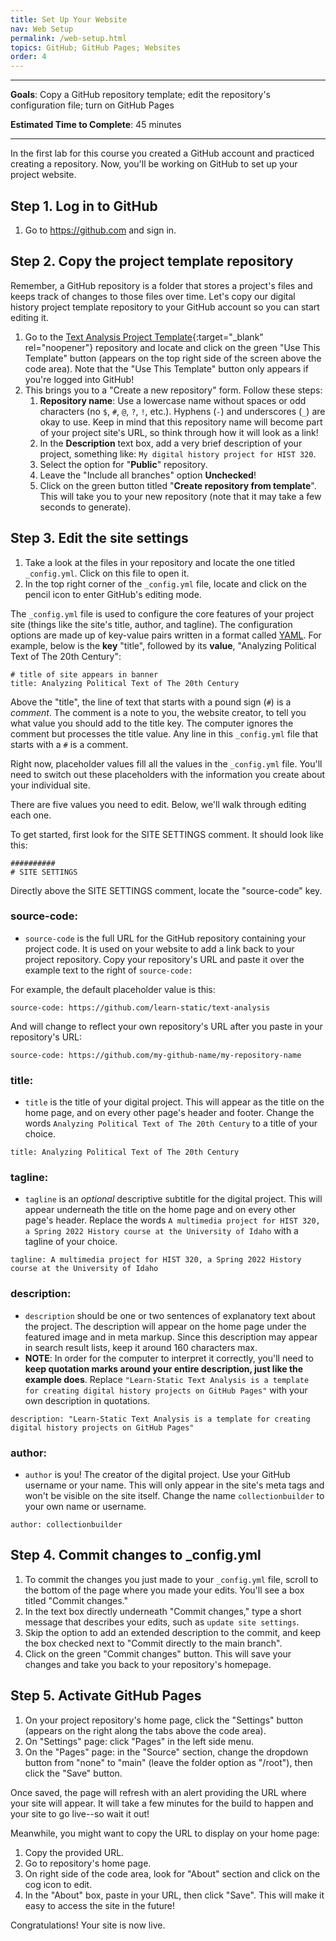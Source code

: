 ```yaml
---
title: Set Up Your Website
nav: Web Setup
permalink: /web-setup.html
topics: GitHub; GitHub Pages; Websites
order: 4
---
```


---

**Goals**: Copy a GitHub repository template; edit the repository's configuration file; turn on GitHub Pages

**Estimated Time to Complete**: 45 minutes

---

In the first lab for this course you created a GitHub account and practiced creating a repository. Now, you'll be working on GitHub to set up your project website. 

## Step 1. Log in to GitHub

1. Go to <https://github.com> and sign in.

## Step 2. Copy the project template repository

Remember, a GitHub repository is a folder that stores a project's files and keeps track of changes to those files over time.
Let's copy our digital history project template repository to your GitHub account so you can start editing it.

1. Go to the [Text Analysis Project Template](https://github.com/learn-static/text-analysis){:target="_blank" rel="noopener"} repository and locate and click on the green "Use This Template" button (appears on the top right side of the screen above the code area). Note that the "Use This Template" button only appears if you're logged into GitHub!
2. This brings you to a "Create a new repository" form. Follow these steps:
    1. **Repository name**: Use a lowercase name without spaces or odd characters (no `$`, `#`, `@`, `?`, `!`, etc.). Hyphens (`-`) and underscores (`_`) are okay to use. Keep in mind that this repository name will become part of your project site's URL, so think through how it will look as a link!
    2. In the **Description** text box, add a very brief description of your project, something like: `My digital history project for HIST 320`.
    3. Select the option for "**Public**" repository.
    4. Leave the "Include all branches" option **Unchecked**!
    5. Click on the green button titled "**Create repository from template**". This will take you to your new repository (note that it may take a few seconds to generate).

## Step 3. Edit the site settings

1. Take a look at the files in your repository and locate the one titled `_config.yml`. Click on this file to open it.
2. In the top right corner of the `_config.yml` file, locate and click on the pencil icon to enter GitHub's editing mode.

The `_config.yml` file is used to configure the core features of your project site (things like the site's title, author, and tagline).
The configuration options are made up of key-value pairs written in a format called [YAML](https://collectionbuilder.github.io/cb-docs/docs/glossary/#yaml). 
For example, below is the **key** "title", followed by its **value**, "Analyzing Political Text of The 20th Century":

```
# title of site appears in banner
title: Analyzing Political Text of The 20th Century
```

Above the "title", the line of text that starts with a pound sign (`#`) is a *comment*.
The comment is a note to you, the website creator, to tell you what value you should add to the title key. 
The computer ignores the comment but processes the title value.
Any line in this `_config.yml` file that starts with a `#` is a comment.

Right now, placeholder values fill all the values in the `_config.yml` file.
You'll need to switch out these placeholders with the information you create about your individual site.

There are five values you need to edit.
Below, we'll walk through editing each one.

To get started, first look for the SITE SETTINGS comment.
It should look like this:

```
##########
# SITE SETTINGS
```

Directly above the SITE SETTINGS comment, locate the "source-code" key.  

### source-code: 

- `source-code` is the full URL for the GitHub repository containing your project code. It is used on your website to add a link back to your project repository. Copy your repository's URL and paste it over the example text to the right of `source-code:`

For example, the default placeholder value is this:
```
source-code: https://github.com/learn-static/text-analysis
```

And will change to reflect your own repository's URL after you paste in your repository's URL:
```
source-code: https://github.com/my-github-name/my-repository-name
```

### title: 

- `title` is the title of your digital project. This will appear as the title on the home page, and on every other page's header and footer. Change the words `Analyzing Political Text of The 20th Century` to a title of your choice.
```
title: Analyzing Political Text of The 20th Century
```

### tagline: 

- `tagline` is an *optional* descriptive subtitle for the digital project. This will appear underneath the title on the home page and on every other page's header. Replace the words `A multimedia project for HIST 320, a Spring 2022 History course at the University of Idaho` with a tagline of your choice.
```
tagline: A multimedia project for HIST 320, a Spring 2022 History course at the University of Idaho
```

### description:

- `description` should be one or two sentences of explanatory text about the project. The description will appear on the home page under the featured image and in meta markup. Since this description may appear in search result lists, keep it around 160 characters max.
- **NOTE**: In order for the computer to interpret it correctly, you'll need to **keep quotation marks around your entire description, just like the example does**. Replace `"Learn-Static Text Analysis is a template for creating digital history projects on GitHub Pages"` with your own description in quotations.
```
description: "Learn-Static Text Analysis is a template for creating digital history projects on GitHub Pages"
```

### author: 

- `author` is you! The creator of the digital project. Use your GitHub username or your name. This will only appear in the site's meta tags and won't be visible on the site itself. Change the name `collectionbuilder` to your own name or username.
```
author: collectionbuilder
```

## Step 4. Commit changes to _config.yml
1. To commit the changes you just made to your `_config.yml` file, scroll to the bottom of the page where you made your edits. You'll see a box titled "Commit changes."
2. In the text box directly underneath "Commit changes," type a short message that describes your edits, such as `update site settings`.
3. Skip the option to add an extended description to the commit, and keep the box checked next to "Commit directly to the main branch".
4. Click on the green "Commit changes" button. This will save your changes and take you back to your repository's homepage.

## Step 5. Activate GitHub Pages

1. On your project repository's home page, click the "Settings" button (appears on the right along the tabs above the code area).
2. On "Settings" page: click "Pages" in the left side menu.
3. On the "Pages" page: in the "Source" section, change the dropdown button from "none" to "main" (leave the folder option as "/root"), then click the "Save" button. 

Once saved, the page will refresh with an alert providing the URL where your site will appear. 
It will take a few minutes for the build to happen and your site to go live--so wait it out! 

Meanwhile, you might want to copy the URL to display on your home page:

1. Copy the provided URL.
2. Go to repository's home page.
3. On right side of the code area, look for "About" section and click on the cog icon to edit. 
4. In the "About" box, paste in your URL, then click "Save". This will make it easy to access the site in the future!

Congratulations! 
Your site is now live. 